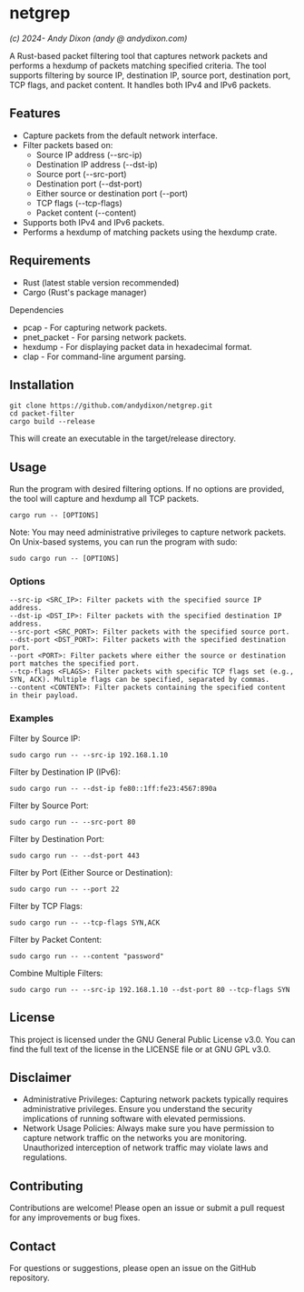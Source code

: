# netgrep
_(c) 2024- Andy Dixon (andy @ andydixon.com)_

A Rust-based packet filtering tool that captures network packets and performs a hexdump of packets matching specified criteria. The tool supports filtering by source IP, destination IP, source port, destination port, TCP flags, and packet content. It handles both IPv4 and IPv6 packets.

## Features

* Capture packets from the default network interface.
* Filter packets based on:
  * Source IP address (--src-ip)
  * Destination IP address (--dst-ip)
  * Source port (--src-port)
  * Destination port (--dst-port)
  * Either source or destination port (--port)
  * TCP flags (--tcp-flags)
  * Packet content (--content)
* Supports both IPv4 and IPv6 packets.
* Performs a hexdump of matching packets using the hexdump crate.

## Requirements

* Rust (latest stable version recommended)
* Cargo (Rust's package manager)

Dependencies

* pcap - For capturing network packets.
* pnet_packet - For parsing network packets.
* hexdump - For displaying packet data in hexadecimal format.
* clap - For command-line argument parsing.

## Installation

    git clone https://github.com/andydixon/netgrep.git
    cd packet-filter
    cargo build --release

This will create an executable in the target/release directory.

## Usage

Run the program with desired filtering options. If no options are provided, the tool will capture and hexdump all TCP packets.

    cargo run -- [OPTIONS]

Note: You may need administrative privileges to capture network packets. On Unix-based systems, you can run the program with sudo:

    sudo cargo run -- [OPTIONS]

### Options

    --src-ip <SRC_IP>: Filter packets with the specified source IP address.
    --dst-ip <DST_IP>: Filter packets with the specified destination IP address.
    --src-port <SRC_PORT>: Filter packets with the specified source port.
    --dst-port <DST_PORT>: Filter packets with the specified destination port.
    --port <PORT>: Filter packets where either the source or destination port matches the specified port.
    --tcp-flags <FLAGS>: Filter packets with specific TCP flags set (e.g., SYN, ACK). Multiple flags can be specified, separated by commas.
    --content <CONTENT>: Filter packets containing the specified content in their payload.

### Examples

Filter by Source IP:

    sudo cargo run -- --src-ip 192.168.1.10

Filter by Destination IP (IPv6):

    sudo cargo run -- --dst-ip fe80::1ff:fe23:4567:890a

Filter by Source Port:

    sudo cargo run -- --src-port 80

Filter by Destination Port:

    sudo cargo run -- --dst-port 443

Filter by Port (Either Source or Destination):

    sudo cargo run -- --port 22

Filter by TCP Flags:

    sudo cargo run -- --tcp-flags SYN,ACK

Filter by Packet Content:

    sudo cargo run -- --content "password"

Combine Multiple Filters:

    sudo cargo run -- --src-ip 192.168.1.10 --dst-port 80 --tcp-flags SYN

## License

This project is licensed under the GNU General Public License v3.0. You can find the full text of the license in the LICENSE file or at GNU GPL v3.0.

## Disclaimer

* Administrative Privileges: Capturing network packets typically requires administrative privileges. Ensure you understand the security implications of running software with elevated permissions.
* Network Usage Policies: Always make sure you have permission to capture network traffic on the networks you are monitoring. Unauthorized interception of network traffic may violate laws and regulations.

## Contributing

Contributions are welcome! Please open an issue or submit a pull request for any improvements or bug fixes.

## Contact

For questions or suggestions, please open an issue on the GitHub repository.
